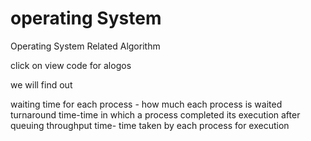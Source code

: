 # operating System

Operating System Related Algorithm 

click on view code for alogos

we will find out

waiting time for each process - how much each process is waited
turnaround time-time in which a process completed its execution after queuing
throughput time- time taken by each process for execution


